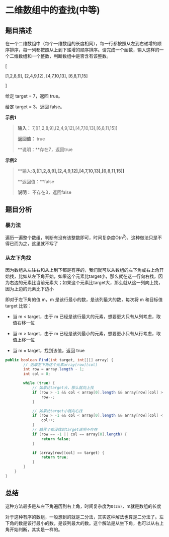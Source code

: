 # 二维数组中的查找(中等)

## 题目描述

在一个二维数组中（每个一维数组的长度相同），每一行都按照从左到右递增的顺序排序，每一列都按照从上到下递增的顺序排序。请完成一个函数，输入这样的一个二维数组和一个整数，判断数组中是否含有该整数。

[

 [1,2,8,9],
 [2,4,9,12],
 [4,7,10,13],
 [6,8,11,15]

]

给定 target = 7，返回 true。

给定 target = 3，返回 false。

**示例1**

> **输入：** 7,[[1,2,8,9],[2,4,9,12],[4,7,10,13],[6,8,11,15]]
>
> **返回值：** true
>
> **说明：**存在7，返回true

**示例2**

> **输入:**3,[[1,2,8,9],[2,4,9,12],[4,7,10,13],[6,8,11,15]]**
>
> **返回值：**false
>
> **说明：** 不存在3，返回false

## 题目分析

### 暴力法

遍历一遍整个数组，判断有没有该整数即可，时间复杂度O(n<sup>2</sup>)，这种做法只是不得已而为之，这里就不写了

### 从左下角找

因为数组从左往右和从上到下都是有序的，我们就可以从数组的左下角或右上角开始找，比如从左下角开始，如果这个元素比target小，那么就在这一行向右找，因为右边的元素比当前元素大；如果这个元素比target大，那么就从这一列向上找，因为上边的元素比下边小

即对于左下角的值 m，m 是该行最小的数，是该列最大的数，每次将 m 和目标值 target 比较：

- 当 m < target，由于 m 已经是该行最大的元素，想要更大只有从列考虑，取值右移一位

- 当 m > target，由于 m 已经是该列最小的元素，想要更小只有从行考虑，取值上移一位

- 当 m = target，找到该值，返回 true

```java
public boolean Find(int target, int[][] array) {
        // 选取左下角这个元素array[row][col]
        int row = array.length - 1;
        int col = 0;

        while (true) {
            // 如果比target大，那么就向上找
            if (row > -1 && col < array[0].length && array[row][col] > target) {
                row--;
            }

            // 如果比target小就向右找
            if (row > -1 && col < array[0].length && array[row][col] < target) {
                col++;
            }
            // 越界了都没找到target说明不存在
            if (row == -1 || col == array[0].length) {
                return false;
            }

            if (array[row][col] == target) {
                return true;
            }
        }
    }
}
```

## 总结

这种方法最多是从左下角遍历到右上角，时间复杂度为`O(2m)`，m就是数组的长度

对于这种有序的数组，一般想到的就是二分法，其实这种解法也算是二分法了。左下角的数是该行最小的数，是该列最大的数。这个解法是从坐下角，也可以从右上角开始判断，其实是一样的。